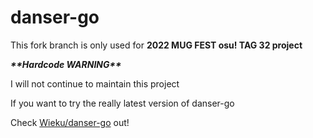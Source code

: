 # danser-go

This fork branch is only used for **2022 MUG FEST osu! TAG 32 project**

***\*\*Hardcode WARNING\*\****

I will not continue to maintain this project

If you want to try the really latest version of danser-go

Check [Wieku/danser-go](https://github.com/Wieku/danser-go) out!
